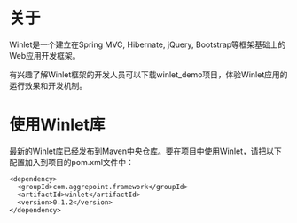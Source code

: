 # 关于
Winlet是一个建立在Spring MVC, Hibernate, jQuery, Bootstrap等框架基础上的Web应用开发框架。

有兴趣了解Winlet框架的开发人员可以下载winlet_demo项目，体验Winlet应用的运行效果和开发机制。

# 使用Winlet库

最新的Winlet库已经发布到Maven中央仓库。要在项目中使用Winlet，请把以下配置加入到项目的pom.xml文件中：

```
<dependency>
  <groupId>com.aggrepoint.framework</groupId>
  <artifactId>winlet</artifactId>
  <version>0.1.2</version>
</dependency>
```
